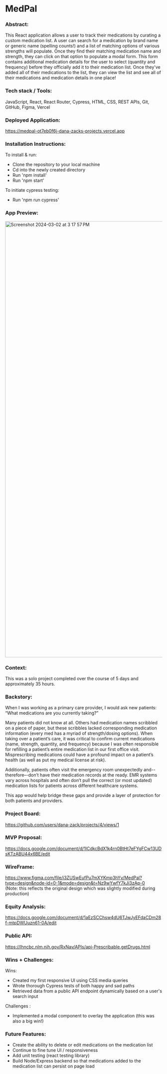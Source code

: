 # MedPal

### Abstract:
[//]: <> (Briefly describe what you built and its features. What problem is the app solving? How does this application solve that problem?)
This React application allows a user to track their medications by curating a custom medication list. A user can search for a medication by brand name or generic name (spelling counts!) and a list of matching options of various strengths will populate. Once they find their matching medication name and strength, they can click on that option to populate a modal form. This form contains additional medication details for the user to select (quantity and frequency) before they officially add it to their medication list. Once they've added all of their medications to the list, they can view the list and see all of their medications and medication details in one place!

### Tech stack / Tools:
JavaScript, React, React Router, Cypress, HTML, CSS, REST APIs, Git, GitHub, Figma, Vercel

### Deployed Application:
https://medpal-ot7eb0f6j-dana-zacks-projects.vercel.app

### Installation Instructions:
[//]: <> (What steps does a person have to take to get your app cloned down and running?)

To install & run:
- Clone the repository to your local machine
- Cd into the newly created directory
- Run 'npm install'
- Run 'npm start'

To initiate cypress testing:
- Run 'npm run cypress'

### App Preview:
[//]: <> (Provide ONE gif or screenshot of your application - choose the "coolest" piece of functionality to show off.)

<img width="1393" alt="Screenshot 2024-03-02 at 3 17 57 PM" src="https://github.com/dana-zack/med-pal/assets/128552954/280894ef-17f3-4673-8a9a-0fcba194dca3">

### Context:
[//]: <> (Give some context for the project here. How long did you have to work on it? How far into the Turing program are you?)
This was a solo project completed over the course of 5 days and approximately 35 hours.

### Backstory:
When I was working as a primary care provider, I would ask new patients: “What medications are you currently taking?”

Many patients did not know at all. Others had medication names scribbled on a piece of paper, but these scribbles lacked corresponding medication information (every med has a myriad of strength/dosing options). When taking over a patient’s care, it was critical to confirm current medications (name, strength, quantity, and frequency) because I was often responsible for refilling a patient’s entire medication list in our first office visit. Misprescribing medications could have a profound impact on a patient’s health (as well as put my medical license at risk).

Additionally, patients often visit the emergency room unexpectedly and--therefore–-don’t have their medication records at the ready. EMR systems vary across hospitals and often don’t pull the correct (or most updated) medication lists for patients across different healthcare systems.

This app would help bridge these gaps and provide a layer of protection for both patients and providers.

### Project Board:
https://github.com/users/dana-zack/projects/4/views/1

### MVP Proposal:
https://docs.google.com/document/d/1lCdkcBdX1k4rn0BtHt7eFYgFCw13UDsKTzABU44x6BE/edit

### WireFrame: 
https://www.figma.com/file/i3ZUSwEufPu7mXYKmp3hYv/MedPal?type=design&node-id=0-1&mode=design&t=Nz9wYwfY7kJi3zAp-0 <br>
(Note: this reflects the original design which was slightly modified during production)

### Equity Analysis:
https://docs.google.com/document/d/1aEzSCChsw4dU6TJwJyEFdaCDm28f-mtpDWUuzn61-0A/edit

### Public API:
https://lhncbc.nlm.nih.gov/RxNav/APIs/api-Prescribable.getDrugs.html

### Wins + Challenges:
[//]: <> (What are 2-3 wins you have from this project? What were some challenges you faced - and how did you get over them?)
Wins:
- Created my first responsive UI using CSS media queries
- Wrote thorough Cypress tests of both happy and sad paths
- Retrieved data from a public API endpoint dynamically based on a user's search input

Challenges :
- Implemented a modal component to overlay the application (this was also a big win!)

### Future Features:
- Create the ability to delete or edit medications on the medication list
- Continue to fine tune UI / responsiveness
- Add unit testing (react testing library)
- Build Node/Express backend so that medications added to the medication list can persist on page load


